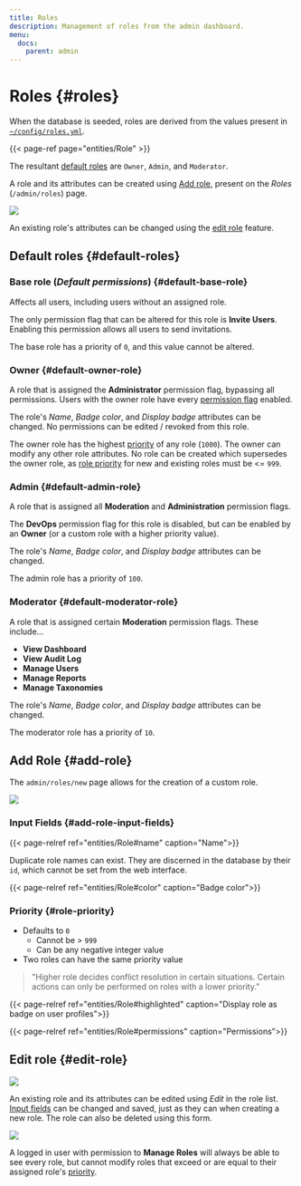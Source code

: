 ```yaml
---
title: Roles
description: Management of roles from the admin dashboard.
menu:
  docs:
    parent: admin
---
```


# Roles {#roles}
When the database is seeded, roles are derived from the values present in [`~/config/roles.yml`](https://github.com/mastodon/mastodon/blob/main/config/roles.yml).

{{< page-ref page="entities/Role" >}}

The resultant [default roles](#default-roles) are `Owner`, `Admin`, and `Moderator`.

A role and its attributes can be created using [Add role](#add-role), present on the *Roles* (`/admin/roles`) page.

![](/assets/admin-roles-ui.png)

An existing role's attributes can be changed using the [edit role](#edit-role) feature.

## Default roles {#default-roles}
### Base role (*Default permissions*) {#default-base-role}

Affects all users, including users without an assigned role.

The only permission flag that can be altered for this role is **Invite Users**. Enabling this permission allows all users to send invitations.

The base role has a priority of `0`, and this value cannot be altered.

### Owner {#default-owner-role}

A role that is assigned the **Administrator** permission flag, bypassing all permissions. Users with the owner role have every [permission flag](/entities/Role/#permission-flags) enabled.

The role's *Name*, *Badge color*, and *Display badge* attributes can be changed. No permissions can be edited / revoked from this role.

The owner role has the highest [priority](#role-priority) of any role (`1000`). The owner can modify any other role attributes. No role can be created which supersedes the owner role, as [role priority](#role-priority) for new and existing roles must be <= `999`.

### Admin {#default-admin-role}

A role that is assigned all **Moderation** and **Administration** permission flags.

The **DevOps** permission flag for this role is disabled, but can be enabled by an **Owner** (or a custom role with a higher priority value).

The role's *Name*, *Badge color*, and *Display badge* attributes can be changed.

The admin role has a priority of `100`.

### Moderator {#default-moderator-role}

A role that is assigned certain **Moderation** permission flags. These include...
- **View Dashboard**
- **View Audit Log**
- **Manage Users**
- **Manage Reports**
- **Manage Taxonomies**

The role's *Name*, *Badge color*, and *Display badge* attributes can be changed.

The moderator role has a priority of `10`.

## Add Role {#add-role}

The `admin/roles/new` page allows for the creation of a custom role.

![](/assets/admin-roles-new-ui.png)

### Input Fields {#add-role-input-fields}

{{< page-relref ref="entities/Role#name" caption="Name">}}

Duplicate role names can exist. They are discerned in the database by their `id`, which cannot be set from the web interface.

{{< page-relref ref="entities/Role#color" caption="Badge color">}}

### Priority {#role-priority}

- Defaults to `0`
	- Cannot be > `999`
	- Can be any negative integer value
- Two roles can have the same priority value

> "Higher role decides conflict resolution in certain situations. Certain actions can only be performed on roles with a lower priority."

{{< page-relref ref="entities/Role#highlighted" caption="Display role as badge on user profiles">}}

{{< page-relref ref="entities/Role#permissions" caption="Permissions">}}


## Edit role {#edit-role}

![](/assets/admin-roles-edit-ui.png)

An existing role and its attributes can be edited using *Edit* in the role list. [Input fields](#add-role-input-fields) can be changed and saved, just as they can when creating a new role. The role can also be deleted using this form.

![](/assets/admin-roles-edit-role-ui.png)

A logged in user with permission to **Manage Roles** will always be able to see every role, but cannot modify roles that exceed or are equal to their assigned role's [priority](#role-priority).